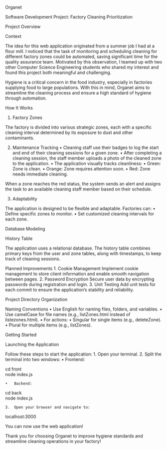 Organet

Software Development Project: Factory Cleaning Prioritization

Project Overview

Context

The idea for this web application originated from a summer job I had at a flour mill. I noticed that the task of monitoring and scheduling cleaning for different factory zones could be automated, saving significant time for the quality assurance team. Motivated by this observation, I teamed up with two other Computer Science Engineering students who shared my interest and found this project both meaningful and challenging.

Hygiene is a critical concern in the food industry, especially in factories supplying food to large populations. With this in mind, Organet aims to streamline the cleaning process and ensure a high standard of hygiene through automation.

How It Works

1. Factory Zones

The factory is divided into various strategic zones, each with a specific cleaning interval determined by its exposure to dust and other contaminants.

2. Maintenance Tracking
	•	Cleaning staff use their badges to log the start and end of their cleaning sessions for a given zone.
	•	After completing a cleaning session, the staff member uploads a photo of the cleaned zone to the application.
	•	The application visually tracks cleanliness:
	•	Green: Zone is clean.
	•	Orange: Zone requires attention soon.
	•	Red: Zone needs immediate cleaning.

When a zone reaches the red status, the system sends an alert and assigns the task to an available cleaning staff member based on their schedule.

3. Adaptability

The application is designed to be flexible and adaptable. Factories can:
	•	Define specific zones to monitor.
	•	Set customized cleaning intervals for each zone.

Database Modeling

History Table

The application uses a relational database. The history table combines primary keys from the user and zone tables, along with timestamps, to keep track of cleaning sessions.

Planned Improvements
	1.	Cookie Management
Implement cookie management to store client information and enable smooth navigation between pages.
	2.	Password Encryption
Secure user data by encrypting passwords during registration and login.
	3.	Unit Testing
Add unit tests for each commit to ensure the application’s stability and reliability.

Project Directory Organization

Naming Conventions
	•	Use English for naming files, folders, and variables.
	•	Use camelCase for file names (e.g., listZones.html instead of listezones.html).
	•	For actions:
	•	Singular for single items (e.g., deleteZone).
	•	Plural for multiple items (e.g., listZones).

Getting Started

Launching the Application

Follow these steps to start the application:
	1.	Open your terminal.
	2.	Split the terminal into two windows:
	•	Frontend:

cd front  
node index.js  


	•	Backend:

cd back  
node index.js  


	3.	Open your browser and navigate to:

localhost:3000  



You can now use the web application!

Thank you for choosing Organet to improve hygiene standards and streamline cleaning operations in your factory!
